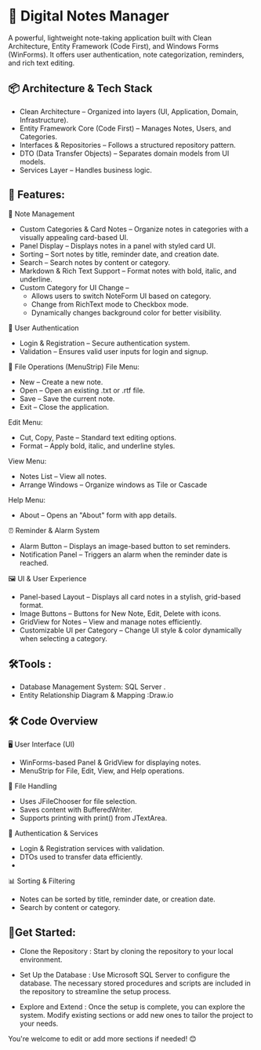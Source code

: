 # 📒 Digital Notes Manager
A powerful, lightweight note-taking application built with Clean Architecture, Entity Framework (Code First), and Windows Forms (WinForms). It offers user authentication, note categorization, reminders, and rich text editing.

## 📦 Architecture & Tech Stack
   - Clean Architecture – Organized into layers (UI, Application, Domain, Infrastructure).
   - Entity Framework Core (Code First) – Manages Notes, Users, and Categories.
   - Interfaces & Repositories – Follows a structured repository pattern.
   - DTO (Data Transfer Objects) – Separates domain models from UI models.
   - Services Layer – Handles business logic.

##  🚀 Features:
📝 Note Management
   - Custom Categories & Card Notes – Organize notes in categories with a visually appealing card-based UI.
   - Panel Display – Displays notes in a panel with styled card UI.
   - Sorting – Sort notes by title, reminder date, and creation date.
   - Search – Search notes by content or category.
   - Markdown & Rich Text Support – Format notes with bold, italic, and underline.
   - Custom Category for UI Change –
       - Allows users to switch NoteForm UI based on category.
       - Change from RichText mode to Checkbox mode.
       - Dynamically changes background color for better visibility.
      
🔐 User Authentication
   - Login & Registration – Secure authentication system.
   - Validation – Ensures valid user inputs for login and signup.

📂 File Operations (MenuStrip)
   File Menu:
   - New – Create a new note.
   - Open – Open an existing .txt or .rtf file.
   - Save – Save the current note.
   - Exit – Close the application.
     
   Edit Menu:
   - Cut, Copy, Paste – Standard text editing options.
   - Format – Apply bold, italic, and underline styles.
     
   View Menu:
   - Notes List – View all notes.
   - Arrange Windows – Organize windows as Tile or Cascade
     
   Help Menu:
   - About – Opens an "About" form with app details.
  
⏰ Reminder & Alarm System
   - Alarm Button – Displays an image-based button to set reminders.
   - Notification Panel – Triggers an alarm when the reminder date is reached.
     
🖼️ UI & User Experience
   - Panel-based Layout – Displays all card notes in a stylish, grid-based format.
   - Image Buttons – Buttons for New Note, Edit, Delete with icons.
   - GridView for Notes – View and manage notes efficiently.
   - Customizable UI per Category – Change UI style & color dynamically when selecting a category.
     
##  🛠Tools :
- Database Management System: SQL Server .
- Entity Relationship Diagram & Mapping :Draw.io


## 🛠️ Code Overview
🖥️ User Interface (UI)
  - WinForms-based Panel & GridView for displaying notes.
  - MenuStrip for File, Edit, View, and Help operations.
    
📂 File Handling
  - Uses JFileChooser for file selection.
  - Saves content with BufferedWriter.
  - Supports printing with print() from JTextArea.
    
🔄 Authentication & Services
  - Login & Registration services with validation.
  - DTOs used to transfer data efficiently.
  - 
📊 Sorting & Filtering
  - Notes can be sorted by title, reminder date, or creation date.
  - Search by content or category.

## 🚀Get Started:
- Clone the Repository : 
Start by cloning the repository to your local environment.

- Set Up the Database : 
Use Microsoft SQL Server to configure the database. The necessary stored procedures and scripts are included in the repository to streamline the setup process.

- Explore and Extend : 
Once the setup is complete, you can explore the system. Modify existing sections or add new ones to tailor the project to your needs.

You're welcome to edit or add more sections if needed! 😊



